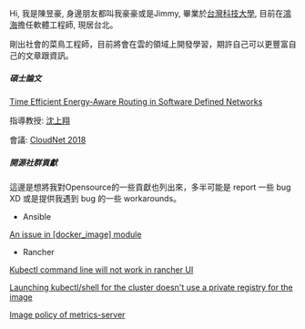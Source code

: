 Hi, 我是陳昱豪, 身邊朋友都叫我豪豪或是Jimmy, 畢業於[台灣科技大學](https://www.ntust.edu.tw/home.php), 目前在[鴻海](https://www.foxconn.com/zh-tw/)擔任軟體工程師, 現居台北。

剛出社會的菜鳥工程師，目前將會在雲的領域上開發學習，期許自己可以更豐富自己的文章跟資訊。

##### 碩士論文

[Time Efficient Energy-Aware Routing in Software Defined Networks](https://ieeexplore.ieee.org/document/8549457)

指導教授: [沈上翔](http://www-o.ntust.edu.tw/~sshen3/index.html)

會議: [CloudNet 2018](http://www.wikicfp.com/cfp/servlet/event.showcfp?eventid=75459&copyownerid=114660)

##### 開源社群貢獻

這邊是想將我對Opensource的一些貢獻也列出來，多半可能是 report 一些 bug XD 或是提供我遇到 bug 的一些 workarounds。

- Ansible

[An issue in [docker_image] module ](https://github.com/ansible-collections/community.docker/issues/46)

- Rancher

[Kubectl command line will not work in rancher UI](https://github.com/rancher/rancher/issues/30875)

[Launching kubectl/shell for the cluster doesn't use a private registry for the image](https://github.com/rancher/rancher/issues/30735)

[Image policy of metrics-server](https://github.com/rancher/rke/issues/1356)

